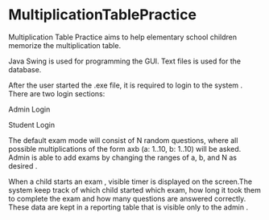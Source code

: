 # MultiplicationTablePractice
Multiplication Table Practice aims to help elementary school children memorize the multiplication table.

Java Swing is used for programming the GUI.
Text files is used for the database.

After the user started the .exe file, it is required to login to the system . There are two login sections:

  Admin Login
  
  Student Login

The default exam mode will consist of N random questions, where all possible multiplications of the form axb (a: 1..10, b: 1..10) will be asked. Admin is able to add exams by changing the ranges of a, b, and N as desired .

When a child starts an exam , visible timer is displayed on the screen.The system keep track of which child started which exam, how long it took them to complete the exam and how many questions are answered correctly. These data are kept in a reporting table that is visible only to the admin .
